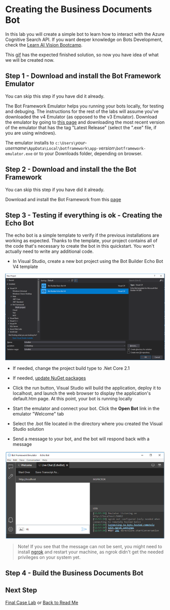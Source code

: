 # Creating the Business Documents Bot

In this lab you will create a simple bot to learn how to interact with the Azure Cognitive Search API. If you want deeper knowledge on Bots Development, check the [Learn AI Vision Bootcamp](https://azure.github.io/LearnAI-Bootcamp/emergingaidev_bootcamp).

This [gif](./resources/images/sol-arch/retrieving-cognitive-attrributes.gif) has the expected finished solution, so now you have idea of what we will be created now.

## Step 1 - Download and install the Bot Framework Emulator

You can skip this step if you have did it already.

The Bot Framework Emulator helps you running your bots locally, for testing and debuging. The instructions for the rest of the labs will assume you've downloaded the v4 Emulator (as opposed to the v3 Emulator). Download the emulator by going to [this page](https://github.com/Microsoft/BotFramework-Emulator/releases) and downloading the most recent version of the emulator that has the tag "Latest Release" (select the ".exe" file, if you are using windows).  

The emulator installs to `c:\Users\`_your-username_`\AppData\Local\botframework\app-`_version_`\botframework-emulator.exe` or to your Downloads folder, depending on browser.

## Step 2 - Download and install the the Bot Framework

You can skip this step if you have did it already.

Download and install the Bot Framework from this [page](https://botbuilder.myget.org/feed/aitemplates/package/vsix/BotBuilderV4.fbe0fc50-a6f1-4500-82a2-189314b7bea2)

## Step 3 - Testing if everything is ok - Creating the Echo Bot

The echo bot is a simple template to verify if the previous installations are working as expected. Thanks to the template, your project contains all of the code that's necessary to create the bot in this quickstart. You won't actually need to write any additional code.

+ In Visual Studio, create a new bot project using the Bot Builder Echo Bot V4 template

![New Bot Project](../resources/images/lab-bot/bot-builder-dotnet-project.png)

+ If needed, change the project build type to .Net Core 2.1

+ If needed, [update NuGet packages](https://docs.microsoft.com/en-us/nuget/quickstart/install-and-use-a-package-in-visual-studio)

+ Click the run button, Visual Studio will build the application, deploy it to localhost, and launch the web browser to display the application's default.htm page. At this point, your bot is running locally

+ Start the emulator and connect your bot. Click the **Open Bot** link in the emulator "Welcome" tab

+ Select the .bot file located in the directory where you created the Visual Studio solution

+ Send a message to your bot, and the bot will respond back with a message

![New Bot Project](../resources/images/lab-bot/emulator-running.png)

>Note!
If you see that the message can not be sent, you might need to install [ngrok](https://ngrok.com/) and restart your machine, as ngrok didn't get the needed privileges on your system yet.

## Step 4 - Build the Business Documents Bot

## Next Step

[Final Case Lab](../labs/lab-final-case.md) or
[Back to Read Me](../README.md)